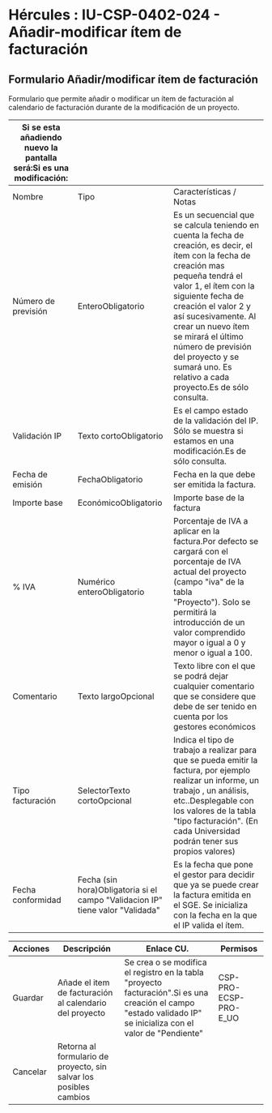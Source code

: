 # Hércules : IU\-CSP\-0402\-024 \- Añadir\-modificar ítem de facturación



## Formulario Añadir/modificar ítem de facturación

Formulario que permite añadir o modificar un ítem de facturación al calendario de facturación durante de la modificación de un proyecto.



| Si se esta añadiendo nuevo la pantalla será:Si es una modificación: | | |
| --- | --- | --- |
| Nombre | Tipo | Características / Notas |
| Número de previsión | EnteroObligatorio | Es un secuencial que se calcula teniendo en cuenta la fecha de creación, es decir, el ítem con la fecha de creación mas pequeña tendrá el valor 1, el ítem con la siguiente fecha de creación el valor 2 y así sucesivamente. Al crear un nuevo ítem se mirará el último número de previsión del proyecto y se sumará uno. Es relativo a cada proyecto.Es de sólo consulta. |
| Validación IP | Texto cortoObligatorio | Es el campo estado de la validación del IP. Sólo se muestra si estamos en una modificación.Es de sólo consulta. |
| Fecha de emisión | FechaObligatorio | Fecha en la que debe ser emitida la factura. |
| Importe base | EconómicoObligatorio | Importe base de la factura |
| % IVA | Numérico enteroObligatorio | Porcentaje de IVA a aplicar en la factura.Por defecto se cargará con el porcentaje de IVA actual del proyecto (campo "iva" de la tabla "Proyecto"). Solo se permitirá la introducción de un valor comprendido mayor o igual a 0 y menor o igual a 100\. |
| Comentario | Texto largoOpcional | Texto libre con el que se podrá dejar cualquier comentario que se considere que debe de ser tenido en cuenta por los gestores económicos |
| Tipo facturación | SelectorTexto cortoOpcional | Indica el tipo de trabajo a realizar para que se pueda emitir la factura, por ejemplo realizar un informe, un trabajo , un análisis, etc..Desplegable con los valores de la tabla "tipo facturación". (En cada Universidad podrán tener sus propios valores) |
| Fecha conformidad | Fecha (sin hora)Obligatoria si el campo "Validacion IP" tiene valor "Validada" | Es la fecha que pone el gestor para decidir que ya se puede crear la factura emitida en el SGE. Se inicializa con la fecha en la que el IP valida el ítem. |



| Acciones | Descripción | Enlace CU. | Permisos |
| --- | --- | --- | --- |
| Guardar | Añade el item de facturación al calendario del proyecto | Se crea o se modifica el registro en la tabla "proyecto facturación".Si es una creación el campo "estado validado IP" se inicializa con el valor de "Pendiente" | CSP\-PRO\-ECSP\-PRO\-E\_UO |
| Cancelar | Retorna al formulario de proyecto, sin salvar los posibles cambios |  |  |




